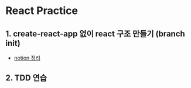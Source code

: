 # React Practice

## 1. create-react-app 없이 react 구조 만들기 (branch init)
* [notion 정리](https://puzzle-musician-212.notion.site/CRA-Webpack-c010791cba144857afe5dfc55f3395d8)

## 2. TDD 연습
